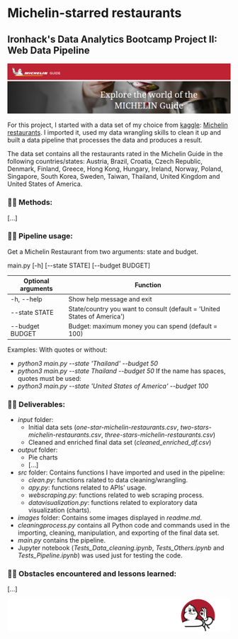 # Michelin-starred restaurants

## Ironhack's Data Analytics Bootcamp Project II: Web Data Pipeline

![Michelin Guide](/images/michelin_2.png)
![Michelin Guide](/images/michelin_3.png)

For this project, I started with a data set of my choice from [kaggle](https://www.kaggle.com/): [Michelin restaurants](https://www.kaggle.com/jackywang529/michelin-restaurants#three-stars-michelin-restaurants.csv). I imported it, used my data wrangling skills to clean it up and built a data pipeline that processes the data and produces a result.

The data set contains all the restaurants rated in the Michelin Guide in the following countries/states: Austria, Brazil, Croatia, Czech Republic, Denmark, Finland, Greece, Hong Kong, Hungary, Ireland, Norway, Poland, Singapore, South Korea, Sweden, Taiwan, Thailand, United Kingdom and United States of America.

### :woman_cook: Methods:

[...]

### :woman_cook: Pipeline usage:

Get a Michelin Restaurant from two arguments: state and budget.

main.py [-h] [--state STATE] [--budget BUDGET]

Optional arguments | Function
------------------ | -------------
-h, --help | Show help message and exit
--state STATE | State/country you want to consult (default = 'United States of America')
--budget BUDGET | Budget: maximum money you can spend (default = 100)

Examples:
With quotes or without:
* *python3 main.py --state 'Thailand' --budget 50*
* *python3 main.py --state Thailand --budget 50*
If the name has spaces, quotes must be used:
* *python3 main.py --state 'United States of America' --budget 100*

### :woman_cook: Deliverables:

* *input* folder:
    * Initial data sets (*one-star-michelin-restaurants.csv*, *two-stars-michelin-restaurants.csv*, *three-stars-michelin-restaurants.csv*)
    * Cleaned and enriched final data set (*cleaned_enriched_df.csv*)
* *output* folder:
    * Pie charts
    * [...]
* *src* folder: Contains functions I have imported and used in the pipeline:
    * *clean.py*: functions ralated to data cleaning/wrangling.
    * *apy.py*: functions related to APIs' usage.
    * *webscraping.py*: functions related to web scraping process.
    * *datavisualization.py*: functions related to exploratory data visualization (charts).
* *images* folder: Contains some images displayed in *readme.md*.
* *cleaningprocess.py* contains all Python code and commands used in the importing, cleaning, manipulation, and exporting of the final data set.
* *main.py* contains the pipeline.
* Jupyter notebook (*Tests_Data_cleaning.ipynb*, *Tests_Others.ipynb* and *Tests_Pipeline.ipynb*) was used just for testing the code.

### :woman_cook: Obstacles encountered and lessons learned:

[...]

![Michelin Guide](/images/michelin_petit.png)